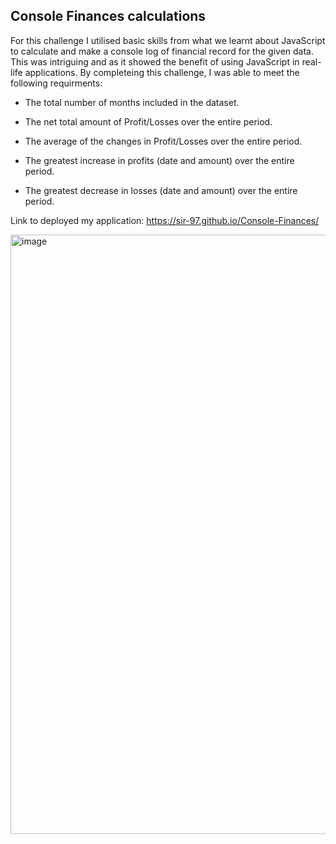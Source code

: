 ## Console Finances calculations ##

For this challenge I utilised basic skills from what we learnt about JavaScript to calculate and make a console log of financial record for the given data. This was intriguing and as it showed the benefit of using JavaScript in real-life applications. By completeing this challenge, I was able to meet the following requirments:

 - The total number of months included in the dataset.

 - The net total amount of Profit/Losses over the entire period.

 - The average of the changes in Profit/Losses over the entire period.

 - The greatest increase in profits (date and amount) over the entire period.

 - The greatest decrease in losses (date and amount) over the entire period.

Link to deployed my application: https://sir-97.github.io/Console-Finances/ 

<img width="959" alt="image" src="https://user-images.githubusercontent.com/119041506/211203154-d82b7452-c4d7-48f5-b521-b1f836401ef8.png">

